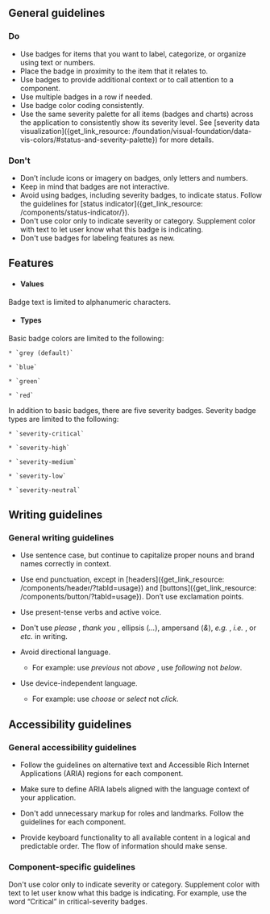 ## General guidelines

### Do

  * Use badges for items that you want to label, categorize, or organize using text or numbers. 
  * Place the badge in proximity to the item that it relates to.
  * Use badges to provide additional context or to call attention to a component. 
  * Use multiple badges in a row if needed.
  * Use badge color coding consistently. 
  * Use the same severity palette for all items (badges and charts) across the application to consistently show its severity level. See [severity data visualization]({get_link_resource: /foundation/visual-foundation/data-vis-colors/#status-and-severity-palette}) for more details.



### Don't

  * Don’t include icons or imagery on badges, only letters and numbers. 
  * Keep in mind that badges are not interactive.
  * Avoid using badges, including severity badges, to indicate status. Follow the guidelines for [status indicator]({get_link_resource: /components/status-indicator/}).
  * Don't use color only to indicate severity or category. Supplement color with text to let user know what this badge is indicating.
  * Don't use badges for labeling features as new.



## Features

  * #### Values

Badge text is limited to alphanumeric characters.

  * #### Types

Basic badge colors are limited to the following:

    * `grey (default)`

    * `blue`

    * `green`

    * `red`

In addition to basic badges, there are five severity badges. Severity badge types are limited to the following:

    * `severity-critical`

    * `severity-high`

    * `severity-medium`

    * `severity-low`

    * `severity-neutral`




## Writing guidelines

### General writing guidelines

  * Use sentence case, but continue to capitalize proper nouns and brand names correctly in context.

  * Use end punctuation, except in [headers]({get_link_resource: /components/header/?tabId=usage}) and [buttons]({get_link_resource: /components/button/?tabId=usage}). Don’t use exclamation points.

  * Use present-tense verbs and active voice.

  * Don't use _please_ , _thank you_ , ellipsis (_..._), ampersand (_&_), _e.g._ , _i.e._ , or _etc._ in writing.

  * Avoid directional language.

    * For example: use _previous_ not _above_ , use _following_ not _below_.

  * Use device-independent language.

    * For example: use _choose_ or _select_ not _click_.




## Accessibility guidelines

### General accessibility guidelines

  * Follow the guidelines on alternative text and Accessible Rich Internet Applications (ARIA) regions for each component.

  * Make sure to define ARIA labels aligned with the language context of your application.

  * Don't add unnecessary markup for roles and landmarks. Follow the guidelines for each component.

  * Provide keyboard functionality to all available content in a logical and predictable order. The flow of information should make sense.




### Component-specific guidelines

Don't use color only to indicate severity or category. Supplement color with text to let user know what this badge is indicating. For example, use the word “Critical” in critical-severity badges.

